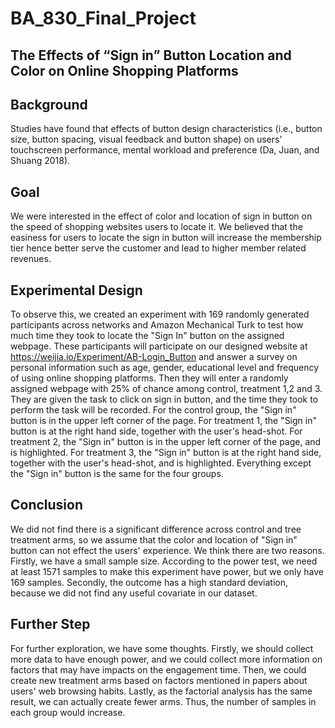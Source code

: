 # BA_830_Final_Project

## The Effects of “Sign in” Button Location and Color on Online Shopping Platforms

## Background
Studies have found that effects of button design characteristics (i.e., button size, button spacing, visual feedback and button shape) on users' touchscreen performance, mental workload and preference (Da, Juan, and Shuang 2018).

## Goal
We were interested in the effect of color and location of sign in button on the speed of shopping websites users to locate it. We believed that the easiness for users to locate the sign in button will increase the membership tier hence better serve the customer and lead to higher member related revenues.

## Experimental Design
To observe this, we created an experiment with 169 randomly generated participants across networks and Amazon Mechanical Turk to test how much time they took to locate the "Sign In" button on the assigned webpage. These participants will participate on our designed website at <https://weijia.io/Experiment/AB-Login_Button> and answer a survey on personal information such as age, gender, educational level and frequency of using online shopping platforms. Then they will enter a randomly assigned webpage with 25% of chance among control, treatment 1,2 and 3. They are given the task to click on sign in button, and the time they took to perform the task will be recorded. For the control group, the "Sign in" button is in the upper left corner of the page. For treatment 1, the "Sign in" button is at the right hand side, together with the user's head-shot. For treatment 2, the "Sign in" button is in the upper left corner of the page, and is highlighted. For treatment 3, the "Sign in" button is at the right hand side, together with the user's head-shot, and is highlighted. Everything except the "Sign in" button is the same for the four groups.

## Conclusion
We did not find there is a significant difference across control and tree treatment arms, so we assume that the color and location of "Sign in" button can not effect the users' experience. We think there are two reasons. Firstly, we have a small sample size. According to the power test, we need at least 1571 samples to make this experiment have power, but we only have 169 samples. Secondly, the outcome has a high standard deviation, because we did not find any useful covariate in our dataset.

## Further Step
For further exploration, we have some thoughts. Firstly, we should collect more data to have enough power, and we could collect more information on factors that may have impacts on the engagement time. Then, we could create new treatment arms based on factors mentioned in papers about users' web browsing habits. Lastly, as the factorial analysis has the same result, we can actually create fewer arms. Thus, the number of samples in each group would increase.
